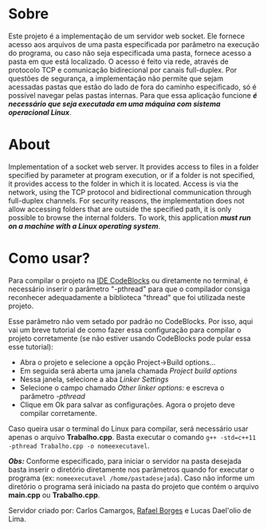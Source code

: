 # Sobre
Este projeto é a implementação de um servidor web socket. Ele fornece acesso aos arquivos de uma pasta especificada por parâmetro na execução do programa, ou caso não seja especificada uma pasta, fornece acesso a pasta em que está localizado. O acesso é feito via rede, através de protocolo TCP e comunicação bidirecional por canais full-duplex. Por questões de segurança, a implementação não permite que sejam acessadas pastas que estão do lado de fora do caminho especificado, só é possível navegar pelas pastas internas. Para que essa aplicação funcione **_é necessário que seja executada em uma máquina com sistema operacional Linux_**.

# About
Implementation of a socket web server. It provides access to files in a folder specified by parameter at program execution, or if a folder is not specified, it provides access to the folder in which it is located. Access is via the network, using the TCP protocol and bidirectional communication through full-duplex channels. For security reasons, the implementation does not allow accessing folders that are outside the specified path, it is only possible to browse the internal folders. To work, this application **_must run on a machine with a Linux operating system_**.

# Como usar?

Para compilar o projeto na [IDE CodeBlocks](https://www.codeblocks.org/downloads/) ou diretamente no terminal, é necessário inserir o parâmetro "-pthread" para que o compilador consiga reconhecer adequadamente a biblioteca "thread" que foi utilizada neste projeto.

Esse parâmetro não vem setado por padrão no CodeBlocks. Por isso, aqui vai um breve tutorial de como fazer essa configuração para compilar o projeto corretamente (se não estiver usando CodeBlocks pode pular essa esse tutorial):

- Abra o projeto e selecione a opção Project->Build options...
- Em seguida será aberta uma janela chamada _Project build options_
- Nessa janela, selecione a aba _Linker Settings_
- Selecione o campo chamado _Other linker options:_ e escreva o parâmetro _-pthread_
- Clique em Ok para salvar as configurações. Agora o projeto deve compilar corretamente.

Caso queira usar o terminal do Linux para compilar, será necessário usar apenas o arquivo **Trabalho.cpp**. Basta executar o comando `g++ -std=c++11 -pthread Trabalho.cpp -o nomeexecutavel`.

**_Obs:_** Conforme especificado, para iniciar o servidor na pasta desejada basta inserir o diretório diretamente nos parâmetros quando for executar o programa (ex: `nomeexecutavel /home/pastadesejada`). Caso não informe um diretório o programa será iniciado na pasta do projeto que contém o arquivo **main.cpp** ou **Trabalho.cpp**.

Servidor criado por: Carlos Camargos, [Rafael Borges](https://github.com/Real-Fael) e Lucas Dael'olio de Lima.
